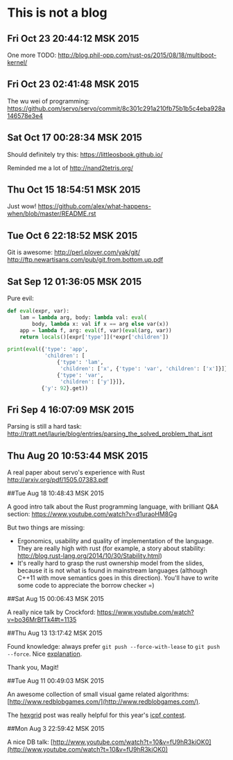 # This is not a blog

## Fri Oct 23 20:44:12 MSK 2015

One more TODO: http://blog.phil-opp.com/rust-os/2015/08/18/multiboot-kernel/


## Fri Oct 23 02:41:48 MSK 2015

The wu wei of programming: https://github.com/servo/servo/commit/8c301c291a210fb75b1b5c4eba928a146578e3e4


## Sat Oct 17 00:28:34 MSK 2015

Should definitely try this: https://littleosbook.github.io/

Reminded me a lot of http://nand2tetris.org/


## Thu Oct 15 18:54:51 MSK 2015

Just wow! https://github.com/alex/what-happens-when/blob/master/README.rst

## Tue Oct  6 22:18:52 MSK 2015

Git is awesome:
http://perl.plover.com/yak/git/
http://ftp.newartisans.com/pub/git.from.bottom.up.pdf


## Sat Sep 12 01:36:05 MSK 2015

Pure evil:

```python
def eval(expr, var):
    lam = lambda arg, body: lambda val: eval(
        body, lambda x: val if x == arg else var(x))
    app = lambda f, arg: eval(f, var)(eval(arg, var))
    return locals()[expr['type']](*expr['children'])

print(eval({'type': 'app',
            'children': [
                {'type': 'lam',
                 'children': ['x', {'type': 'var', 'children': ['x']}]},
                {'type': 'var',
                 'children': ['y']}]},
           {'y': 92}.get))

```

## Fri Sep  4 16:07:09 MSK 2015

Parsing is still a hard task:
http://tratt.net/laurie/blog/entries/parsing_the_solved_problem_that_isnt


## Thu Aug 20 10:53:44 MSK 2015

A real paper about servo's experience with Rust
http://arxiv.org/pdf/1505.07383.pdf


##Tue Aug 18 10:48:43 MSK 2015

A good intro talk about the Rust programming language, with brilliant Q&A
section: https://www.youtube.com/watch?v=d1uraoHM8Gg

But two things are missing:
  * Ergonomics, usability and quality of implementation of the language. They
    are really high with rust (for example, a story about stability:
    http://blog.rust-lang.org/2014/10/30/Stability.html)
  * It's really hard to grasp the rust ownership model from the slides, because it
    is not what is found in mainstream languages (although C++11 with move
    semantics goes in this direction). You'll have to write some code to
    appreciate the borrow checker =)


##Sat Aug 15 00:06:43 MSK 2015

A really nice talk by Crockford: https://www.youtube.com/watch?v=bo36MrBfTk4#t=1135


##Thu Aug 13 13:17:42 MSK 2015

Found knowledge: always prefer `git push --force-with-lease` to  `git push
--force`. Nice [explanation](https://developer.atlassian.com/blog/2015/04/force-with-lease/).

Thank you, Magit!


##Tue Aug 11 00:49:03 MSK 2015

An awesome collection of small visual game related algorithms:
[http://www.redblobgames.com/](http://www.redblobgames.com/).

The [hexgrid](http://www.redblobgames.com/grids/hexagons/) post was really helpful
for this year's [icpf contest](https://github.com/lambda-llama/icfpc2015).


##Mon Aug  3 22:59:42 MSK 2015

A nice DB talk: [http://www.youtube.com/watch?t=10&v=fU9hR3kiOK0](http://www.youtube.com/watch?t=10&v=fU9hR3kiOK0)
